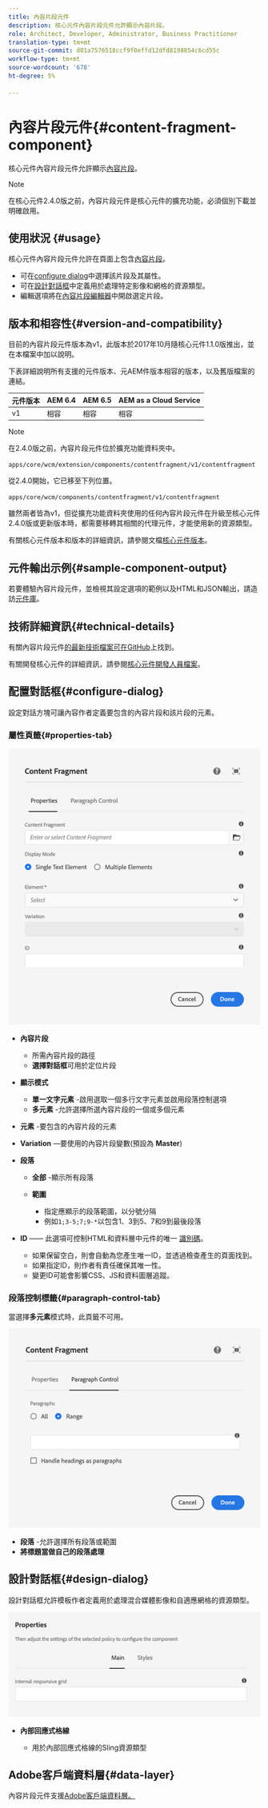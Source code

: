 ```yaml
---
title: 內容片段元件
description: 核心元件內容片段元件允許顯示內容片段。
role: Architect, Developer, Administrator, Business Practitioner
translation-type: tm+mt
source-git-commit: d01a7576518ccf9f0effd12dfd8198854c6cd55c
workflow-type: tm+mt
source-wordcount: '678'
ht-degree: 5%

---
```



# 內容片段元件{#content-fragment-component}

核心元件內容片段元件允許顯示[內容片段](https://docs.adobe.com/content/help/zh-Hant/experience-manager-cloud-service/assets/content-fragments/content-fragments.html)。

>[!NOTE]
>
>在核心元件2.4.0版之前，內容片段元件是核心元件的擴充功能，必須個別下載並明確啟用。

## 使用狀況 {#usage}

核心元件內容片段元件允許在頁面上包含[內容片段](https://docs.adobe.com/content/help/en/experience-manager-cloud-service/assets/content-fragments/content-fragments.html)。

* 可在[configure dialog](#configure-dialog)中選擇該片段及其屬性。
* 可在[設計對話框](#design-dialog)中定義用於處理特定影像和網格的資源類型。
* 編輯選項將在[內容片段編輯器](https://docs.adobe.com/content/help/en/experience-manager-cloud-service/assets/content-fragments/content-fragments-variations.html)中開啟選定片段。

## 版本和相容性{#version-and-compatibility}

目前的內容片段元件版本為v1，此版本於2017年10月隨核心元件1.1.0版推出，並在本檔案中加以說明。

下表詳細說明所有支援的元件版本、元AEM件版本相容的版本，以及舊版檔案的連結。

| 元件版本 | AEM 6.4 | AEM 6.5 | AEM as a Cloud Service  |
|--- |--- |---|---|
| v1 | 相容 | 相容 | 相容 |

>[!NOTE]
>
>在2.4.0版之前，內容片段元件位於擴充功能資料夾中。
>
> `apps/core/wcm/extension/components/contentfragment/v1/contentfragment`
> 
>從2.4.0開始，它已移至下列位置。
>
>`apps/core/wcm/components/contentfragment/v1/contentfragment`
>
>雖然兩者皆為v1，但從擴充功能資料夾使用的任何內容片段元件在升級至核心元件2.4.0版或更新版本時，都需要移轉其相關的代理元件，才能使用新的資源類型。

有關核心元件版本和版本的詳細資訊，請參閱文檔[核心元件版本](/help/versions.md)。

## 元件輸出示例{#sample-component-output}

若要體驗內容片段元件，並檢視其設定選項的範例以及HTML和JSON輸出，請造訪[元件庫](https://adobe.com/go/aem_cmp_library_cf)。

## 技術詳細資訊{#technical-details}

有關內容片段元件[的最新技術檔案可在GitHub](https://adobe.com/go/aem_cmp_tech_cf_v1)上找到。

有關開發核心元件的詳細資訊，請參閱[核心元件開發人員檔案](/help/developing/overview.md)。

## 配置對話框{#configure-dialog}

設定對話方塊可讓內容作者定義要包含的內容片段和該片段的元素。

### 屬性頁籤{#properties-tab}

![內容片段元件](/help/assets/content-fragment-edit-properties.png)

* **內容片段**

   * 所需內容片段的路徑
   * **選擇對話框**&#x200B;可用於定位片段

* **顯示模式**
   * **單一文字元素** -啟用選取一個多行文字元素並啟用段落控制選項
   * **多元素** -允許選擇所選內容片段的一個或多個元素
* **元素** -要包含的內容片段的元素
* **Variation**  —要使用的內容片段變數(預設為 **Master**)

* **段落**

   * **全部** -顯示所有段落
   * **範圍**

      * 指定應顯示的段落範圍，以分號分隔
      * 例如`1;3-5;7;9-*`以包含1、3到5、7和9到最後段落
* **ID**  —— 此選項可控制HTML和資料層中元件的唯一 [識別碼](/help/developing/data-layer/overview.md)。
   * 如果保留空白，則會自動為您產生唯一ID，並透過檢查產生的頁面找到。
   * 如果指定ID，則作者有責任確保其唯一性。
   * 變更ID可能會影響CSS、JS和資料圖層追蹤。

### 段落控制標籤{#paragraph-control-tab}

當選擇&#x200B;**多元素**&#x200B;模式時，此頁籤不可用。

![內容片段元件](/help/assets/content-fragment-edit-paragraph.png)

* **段落** -允許選擇所有段落或範圍
* **將標題當做自己的段落處理**

## 設計對話框{#design-dialog}

設計對話框允許模板作者定義用於處理混合媒體影像和自適應網格的資源類型。

![內容片段元件的設計對話方塊](/help/assets/content-fragment-design.png)

* **內部回應式格線**

   * 用於內部回應式格線的Sling資源類型

## Adobe客戶端資料層{#data-layer}

內容片段元件支援[Adobe客戶端資料層。](/help/developing/data-layer/overview.md)
